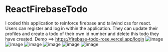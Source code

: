 # ReactFirebaseTodo
I coded this application to reinforce firebase and tailwind css for react. Users can register and log in within the application. They can update their profiles and create a todo of their own id number and delete this todo they have created.
Demo ==> https://firebase-todo-rose.vercel.app/login
![image](https://user-images.githubusercontent.com/73830412/190119605-232e9040-4a55-49fc-919f-86a23e611915.png)
![image](https://user-images.githubusercontent.com/73830412/190119679-318fc8ac-84b5-4979-aaa8-b822988718f2.png)
![image](https://user-images.githubusercontent.com/73830412/190119749-a291c32a-6325-4638-b05c-ad2b7171102b.png)
![image](https://user-images.githubusercontent.com/73830412/190120269-179e8646-3834-428a-b888-3c91ed9e0e91.png)
![image](https://user-images.githubusercontent.com/73830412/190120157-702859cc-0e52-48f8-b417-fc0525f71a58.png)
![image](https://user-images.githubusercontent.com/73830412/190120342-861398cd-8ea8-4164-8fe8-1e92eca118ae.png)
